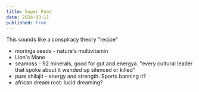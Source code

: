 ```yaml
---
title: Super Food
date: 2024-03-11
published: true
---
```


This sounds like a conspiracy theory "recipe"

* moringa seeds - nature's multivitamin
* Lion's Mane
* seamoss - 92 minerals, good for gut and energya. "every cultural leader that spoke about it wended up silenced or killed"
* pure shilajit - energy and strength. Sports banning it? 
* african dream root:  lucid dreaming? 





